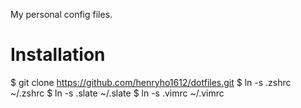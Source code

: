 My personal config files.

Installation
========
$ git clone https://github.com/henryho1612/dotfiles.git
$ ln -s .zshrc ~/.zshrc
$ ln -s .slate ~/.slate
$ ln -s .vimrc ~/.vimrc
